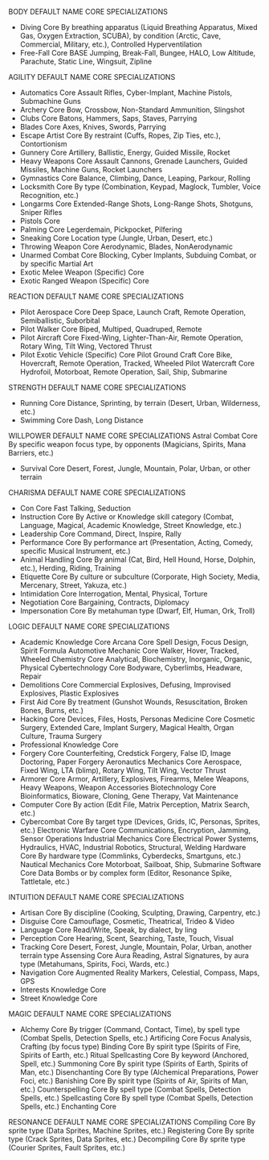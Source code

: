 BODY 
DEFAULT 	NAME 	CORE    SPECIALIZATIONS
* 	Diving 	Core    By breathing apparatus (Liquid Breathing Apparatus, Mixed Gas, Oxygen Extraction, SCUBA), by condition (Arctic, Cave, Commercial, Military, etc.), Controlled Hyperventilation 
* 	Free-Fall 	Core    BASE Jumping, Break-Fall, Bungee, HALO, Low Altitude, Parachute, Static Line, Wingsuit, Zipline

AGILITY 
DEFAULT 	NAME 	CORE    SPECIALIZATIONS
* 	Automatics 	Core    Assault Rifles, Cyber-Implant, Machine Pistols, Submachine Guns 
* 	Archery 	Core    Bow, Crossbow, Non-Standard Ammunition, Slingshot
* 	Clubs 	Core    Batons, Hammers, Saps, Staves, Parrying 
* 	Blades 	Core    Axes, Knives, Swords, Parrying
* 	Escape Artist 	Core    By restraint (Cuffs, Ropes, Zip Ties, etc.), Contortionism  
* 	Gunnery 	Core    Artillery, Ballistic, Energy, Guided Missile, Rocket 
* 	Heavy Weapons 	Core    Assault Cannons, Grenade Launchers, Guided Missiles, Machine Guns, Rocket Launchers 
* 	Gymnastics 	Core    Balance, Climbing, Dance, Leaping, Parkour, Rolling 
* 	Locksmith 	Core    By type (Combination, Keypad, Maglock, Tumbler, Voice Recognition, etc.) 
* 	Longarms 	Core    Extended-Range Shots, Long-Range Shots, Shotguns, Sniper Rifles 
* 	Pistols 	Core    
* 	Palming 	Core    Legerdemain, Pickpocket, Pilfering 
* 	Sneaking 	Core    Location type (Jungle, Urban, Desert, etc.) 
* 	Throwing Weapon 	Core    Aerodynamic, Blades, NonAerodynamic 
* 	Unarmed Combat 	Core    Blocking, Cyber Implants, Subduing Combat, or by specific Martial Art 
* 	Exotic Melee Weapon (Specific) 	Core
* 	Exotic Ranged Weapon (Specific) 	Core 

REACTION 
DEFAULT 	NAME 	CORE    SPECIALIZATIONS
* 	Pilot Aerospace 	Core    Deep Space, Launch Craft, Remote Operation, Semiballistic, Suborbital 
* 	Pilot Walker 	Core    Biped, Multiped, Quadruped, Remote 
* 	Pilot Aircraft 	Core    Fixed-Wing, Lighter-Than-Air, Remote Operation, Rotary Wing, Tilt Wing, Vectored Thrust 
* 	Pilot Exotic Vehicle (Specific) 	Core
	Pilot Ground Craft 	Core    Bike, Hovercraft, Remote Operation, Tracked, Wheeled
	Pilot Watercraft 	Core    Hydrofoil, Motorboat, Remote Operation, Sail, Ship, Submarine 

STRENGTH
DEFAULT 	NAME 	CORE    SPECIALIZATIONS
* 	Running 	Core    Distance, Sprinting, by terrain (Desert, Urban, Wilderness, etc.) 
* 	Swimming 	Core    Dash, Long Distance 

WILLPOWER
DEFAULT 	NAME 	CORE    SPECIALIZATIONS
	Astral Combat 	Core    By specific weapon focus type, by opponents (Magicians, Spirits, Mana Barriers, etc.) 
* 	Survival 	Core    Desert, Forest, Jungle, Mountain, Polar, Urban, or other terrain 

CHARISMA 
DEFAULT 	NAME 	CORE    SPECIALIZATIONS
* 	Con 	Core    Fast Talking, Seduction 
* 	Instruction 	Core    By Active or Knowledge skill category (Combat, Language, Magical, Academic Knowledge, Street Knowledge, etc.) 
* 	Leadership 	Core    Command, Direct, Inspire, Rally 
* 	Performance 	Core    By performance art (Presentation, Acting, Comedy, specific Musical Instrument, etc.) 
* 	Animal Handling 	Core    By animal (Cat, Bird, Hell Hound, Horse, Dolphin, etc.), Herding, Riding, Training 
* 	Etiquette 	Core    By culture or subculture (Corporate, High Society, Media, Mercenary, Street, Yakuza, etc.) 
* 	Intimidation 	Core    Interrogation, Mental, Physical, Torture 
* 	Negotiation 	Core    Bargaining, Contracts, Diplomacy 
* 	Impersonation 	Core    By metahuman type (Dwarf, Elf, Human, Ork, Troll) 

LOGIC
DEFAULT 	NAME 	CORE    SPECIALIZATIONS
* 	Academic Knowledge 	Core
	Arcana 	Core    Spell Design, Focus Design, Spirit Formula 
	Automotive Mechanic 	Core    Walker, Hover, Tracked, Wheeled 
	Chemistry 	Core    Analytical, Biochemistry, Inorganic, Organic, Physical 
	Cybertechnology 	Core    Bodyware, Cyberlimbs, Headware, Repair 
* 	Demolitions 	Core    Commercial Explosives, Defusing, Improvised Explosives, Plastic Explosives 
* 	First Aid 	Core    By treatment (Gunshot Wounds, Resuscitation, Broken Bones, Burns, etc.) 
* 	Hacking 	Core    Devices, Files, Hosts, Personas 
	Medicine 	Core    Cosmetic Surgery, Extended Care, Implant Surgery, Magical Health, Organ Culture, Trauma Surgery 
* 	Professional Knowledge 	Core
* 	Forgery 	Core    Counterfeiting, Credstick Forgery, False ID, Image Doctoring, Paper Forgery 
	Aeronautics Mechanics 	Core    Aerospace, Fixed Wing, LTA (blimp), Rotary Wing, Tilt Wing, Vector Thrust 
* 	Armorer 	Core    Armor, Artillery, Explosives, Firearms, Melee Weapons, Heavy Weapons, Weapon Accessories 
	Biotechnology 	Core    Bioinformatics, Bioware, Cloning, Gene Therapy, Vat Maintenance 
* 	Computer 	Core    By action (Edit File, Matrix Perception, Matrix Search, etc.)
* 	Cybercombat 	Core    By target type (Devices, Grids, IC, Personas, Sprites, etc.) 
	Electronic Warfare 	Core    Communications, Encryption, Jamming, Sensor Operations 
	Industrial Mechanics 	Core    Electrical Power Systems, Hydraulics, HVAC, Industrial Robotics, Structural, Welding 
	Hardware 	Core    By hardware type (Commlinks, Cyberdecks, Smartguns, etc.) 
	Nautical Mechanics 	Core    Motorboat, Sailboat, Ship, Submarine 
	Software 	Core    Data Bombs or by complex form (Editor, Resonance Spike, Tattletale, etc.) 

INTUITION 
DEFAULT 	NAME 	CORE    SPECIALIZATIONS
* 	Artisan 	Core    By discipline (Cooking, Sculpting, Drawing, Carpentry, etc.) 
* 	Disguise 	Core    Camouflage, Cosmetic, Theatrical, Trideo & Video 
* 	Language 	Core    Read/Write, Speak, by dialect, by ling 
* 	Perception 	Core    Hearing, Scent, Searching, Taste, Touch, Visual 
* 	Tracking 	Core    Desert, Forest, Jungle, Mountain, Polar, Urban, another terrain type 
	Assensing 	Core    Aura Reading, Astral Signatures, by aura type (Metahumans, Spirits, Foci, Wards, etc.) 
* 	Navigation 	Core    Augmented Reality Markers, Celestial, Compass, Maps, GPS 
* 	Interests Knowledge 	Core
* 	Street Knowledge 	Core 

MAGIC 
DEFAULT 	NAME 	CORE    SPECIALIZATIONS
* 	Alchemy 	Core    By trigger (Command, Contact, Time), by spell type (Combat Spells, Detection Spells, etc.)
    Artificing  Core    Focus Analysis, Crafting (by focus type) 
	Binding 	Core    By spirit type (Spirits of Fire, Spirits of Earth, etc.) 
	Ritual Spellcasting 	Core    By keyword (Anchored, Spell, etc.) 
	Summoning 	Core    By spirit type (Spirits of Earth, Spirits of Man, etc.) 
	Disenchanting 	Core    By type (Alchemical Preparations, Power Foci, etc.) 
	Banishing 	Core    By spirit type (Spirits of Air, Spirits of Man, etc.) 
	Counterspelling 	Core    By spell type (Combat Spells, Detection Spells, etc.) 
	Spellcasting 	Core    By spell type (Combat Spells, Detection Spells, etc.) 
	Enchanting 	Core 

RESONANCE 
DEFAULT 	NAME 	CORE    SPECIALIZATIONS
	Compiling 	Core    By sprite type (Data Sprites, Machine Sprites, etc.) 
	Registering 	Core    By sprite type (Crack Sprites, Data Sprites, etc.) 
	Decompiling 	Core    By sprite type (Courier Sprites, Fault Sprites, etc.) 